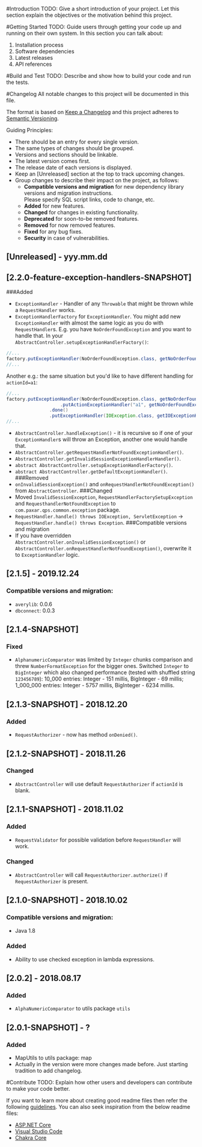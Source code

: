 #Introduction 
TODO: Give a short introduction of your project. Let this section explain the objectives or the motivation behind this project. 

#Getting Started
TODO: Guide users through getting your code up and running on their own system. In this section you can talk about:
1.  Installation process
2.  Software dependencies
3.  Latest releases
4.  API references

#Build and Test
TODO: Describe and show how to build your code and run the tests. 

#Changelog
All notable changes to this project will be documented in this file.

The format is based on [Keep a Changelog](http://keepachangelog.com/en/1.0.0/)
and this project adheres to [Semantic Versioning](http://semver.org/spec/v2.0.0.html).

Guiding Principles:
- There should be an entry for every single version.
- The same types of changes should be grouped.
- Versions and sections should be linkable.
- The latest version comes first.
- The release date of each versions is displayed.
- Keep an [Unreleased] section at the top to track upcoming changes.
- Group changes to describe their impact on the project, as follows:
  - **Compatible versions and migration** for new dependency library versions and migration instructions.  
  Please specify SQL script links, code to change, etc.
  - **Added** for new features.
  - **Changed** for changes in existing functionality.
  - **Deprecated** for soon-to-be removed features.
  - **Removed** for now removed features.
  - **Fixed** for any bug fixes.
  - **Security** in case of vulnerabilities.

## [Unreleased] - yyy.mm.dd

## [2.2.0-feature-exception-handlers-SNAPSHOT]
 ###Added
  - `ExceptionHandler` - Handler of any `Throwable` that might be thrown while a `RequestHandler` works.
  - `ExceptionHandlerFactory` for `ExceptionHandler`.
  You might add new `ExceptionHandler` with almost the same logic as you do with `RequestHandler`s.
  E.g. you have `NoOrderFoundException` and you want to handle that. In your `AbstractController.setupExceptionHandlerFactory()`:
```java
//...
factory.putExceptionHandler(NoOrderFoundException.class, getNoOrderFoundExceptionHandler());
//...
```
  Another e.g.: the same situation but you'd like to have different handling for `actionId=a1`:
```java
//...
factory.putExceptionHandler(NoOrderFoundException.class, getNoOrderFoundExceptionHandler())
                    .putActionExceptionHandler("a1", getNoOrderFoundExceptionHandlerA1())
                .done()
                .putExceptionHandler(IOException.class, getIOExceptionHandler());;
//...
```
  - `AbstractController.handleException()` - it is recursive so if one of your `ExceptionHandler`s will throw an Exception, another one would handle that.
  - `AbstractController.getRequestHandlerNotFoundExceptionHandler()`.
  - `AbstractController.getInvalidSessionExceptionHandlerHandler()`.
  - `abstract AbstractController.setupExceptionHandlerFactory()`.
  - `abstract AbstractController.getDefaultExceptionHandler()`.
 ###Removed
  - `onInvalidSessionException()` and `onRequestHandlerNotFoundException()` from `AbstractController`.
 ###Changed
  - Moved `InvalidSessionException`, `RequestHandlerFactorySetupException` and `RequesthandlerNotFoundException` to `com.paxar.qps.common.exception` package.
  - `RequestHandler.handle() throws IOException, ServletException` -> `RequestHandler.handle() throws Exception`.
 ###Compatible versions and migration
  - If you have overridden `AbstractController.onInvalidSessionException()` or `AbstractController.onRequestHandlerNotFoundException()`, overwrite it to `ExceptionHandler` logic.

## [2.1.5] - 2019.12.24
### Compatible versions and migration:
- `averylib`: 0.0.6
- `dbconnect`: 0.0.3

## [2.1.4-SNAPSHOT]
### Fixed
- `AlphanumericComparator` was limited by `Integer` chunks comparison and threw `NumberFormatException` for the bigger ones.
Switched `Integer` to `BigInteger` which also changed performance (tested with shuffled string `123456789`):
10_000 entries: Integer - 151 millis, BigInteger - 69 millis;
1_000_000 entries: Integer - 5757 millis, BigInteger - 6234 millis.

## [2.1.3-SNAPSHOT] - 2018.12.20
### Added
- `RequestAuthorizer` - now has method `onDenied()`.

## [2.1.2-SNAPSHOT] - 2018.11.26
### Changed
- `AbstractController` will use default `RequestAuthorizer` if `actionId` is blank.

## [2.1.1-SNAPSHOT] - 2018.11.02
### Added
- `RequestValidator` for possible validation before `RequestHandler` will work.
### Changed
- `AbstractController` will call `RequestAuthorizer.authorize()` if `RequestAuthorizer` is present.

## [2.1.0-SNAPSHOT] - 2018.10.02
### Compatible versions and migration:
- Java 1.8

### Added
- Ability to use checked exception in lambda expressions.

## [2.0.2] - 2018.08.17
### Added
- `AlphaNumericComparator` to utils package `utils`

## [2.0.1-SNAPSHOT] - ?
### Added
- MapUtils to utils package: map
- Actually in the version were more changes made before. Just starting tradition to add changelog.

#Contribute
TODO: Explain how other users and developers can contribute to make your code better. 

If you want to learn more about creating good readme files then refer the following 
[guidelines](https://www.visualstudio.com/en-us/docs/git/create-a-readme). 
You can also seek inspiration from the below readme files:
- [ASP.NET Core](https://github.com/aspnet/Home)
- [Visual Studio Code](https://github.com/Microsoft/vscode)
- [Chakra Core](https://github.com/Microsoft/ChakraCore)
